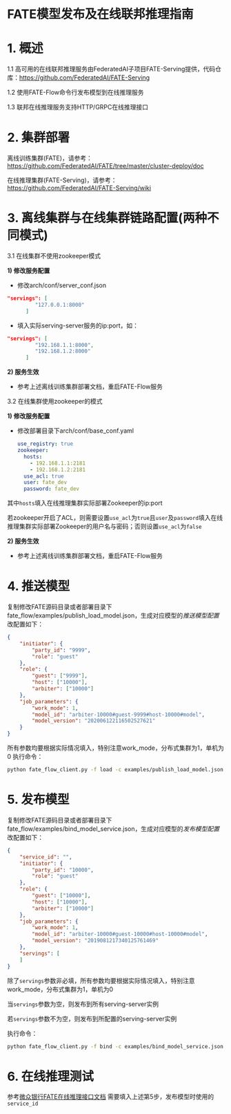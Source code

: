 # FATE模型发布及在线联邦推理指南

# 1. 概述

1.1 高可用的在线联邦推理服务由FederatedAI子项目FATE-Serving提供，代码仓库：https://github.com/FederatedAI/FATE-Serving

1.2 使用FATE-Flow命令行发布模型到在线推理服务

1.3 联邦在线推理服务支持HTTP/GRPC在线推理接口

# 2. 集群部署

离线训练集群(FATE)，请参考：https://github.com/FederatedAI/FATE/tree/master/cluster-deploy/doc

在线推理集群(FATE-Serving)，请参考：https://github.com/FederatedAI/FATE-Serving/wiki

# 3. 离线集群与在线集群链路配置(两种不同模式)

3.1 在线集群不使用zookeeper模式

**1) 修改服务配置**

- 修改arch/conf/server_conf.json

```json
"servings": [
         "127.0.0.1:8000"
      ]
```

- 填入实际serving-server服务的ip:port，如：

```json
"servings": [
         "192.168.1.1:8000",
         "192.168.1.2:8000"
      ]
```

**2) 服务生效**

- 参考上述离线训练集群部署文档，重启FATE-Flow服务

3.2 在线集群使用zookeeper的模式

**1) 修改服务配置**

- 修改部署目录下arch/conf/base_conf.yaml

  ```yaml
  use_registry: true
  zookeeper:
    hosts:
      - 192.168.1.1:2181
      - 192.168.1.2:2181
    use_acl: true
    user: fate_dev
    password: fate_dev
  ```

其中``hosts``填入在线推理集群实际部署Zookeeper的ip:port

若zookeeper开启了ACL，则需要设置``use_acl``为``true``且``user``及``password``填入在线推理集群实际部署Zookeeper的用户名与密码；否则设置``use_acl``为``false``

**2) 服务生效**

- 参考上述离线训练集群部署文档，重启FATE-Flow服务

# 4. 推送模型

复制修改FATE源码目录或者部署目录下fate_flow/examples/publish_load_model.json，生成对应模型的*推送模型配置*
改配置如下：

```json
{
    "initiator": {
        "party_id": "9999",
        "role": "guest"
    },
    "role": {
        "guest": ["9999"],
        "host": ["10000"],
        "arbiter": ["10000"]
    },
    "job_parameters": {
        "work_mode": 1,
        "model_id": "arbiter-10000#guest-9999#host-10000#model",
        "model_version": "202006122116502527621"
    }
}
```

所有参数均要根据实际情况填入，特别注意work_mode，分布式集群为1，单机为0
执行命令：

```bash
python fate_flow_client.py -f load -c examples/publish_load_model.json
```

# 5. 发布模型

复制修改FATE源码目录或者部署目录下fate_flow/examples/bind_model_service.json，生成对应模型的*发布模型配置*
改配置如下：

```json
{
    "service_id": "",
    "initiator": {
        "party_id": "10000",
        "role": "guest"
    },
    "role": {
        "guest": ["10000"],
        "host": ["10000"],
        "arbiter": ["10000"]
    },
    "job_parameters": {
        "work_mode": 1,
        "model_id": "arbiter-10000#guest-10000#host-10000#model",
        "model_version": "2019081217340125761469"
    },
    "servings": [
    ]
}
```

除了``servings``参数非必填，所有参数均要根据实际情况填入，特别注意work_mode，分布式集群为1，单机为0

当``servings``参数为空，则发布到所有serving-server实例

若``servings``参数不为空，则发布到所配置的serving-server实例

执行命令：

```bash
python fate_flow_client.py -f bind -c examples/bind_model_service.json
```

# 6. 在线推理测试

参考[微众银行FATE在线推理接口文档](https://github.com/FederatedAI/FATE-Serving/wiki/%E5%9C%A8%E7%BA%BF%E6%8E%A8%E7%90%86%E6%8E%A5%E5%8F%A3%E8%AF%B4%E6%98%8E)
需要填入上述第5步，发布模型时使用的``service_id``
